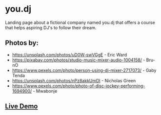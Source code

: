 # you.dj
Landing page about a fictional company named you.dj that offers a course that helps aspiring DJ's to follow their dream.
## Photos by:
- https://unsplash.com/photos/uD0W-swVGgE - Eric Ward
- https://pixabay.com/photos/studio-music-mixer-audio-1004158/ - Bru-nO
- https://www.pexels.com/photo/person-using-dj-mixer-2717073/ - Gaby Tenda
- https://unsplash.com/photos/nPz8akkUmDI - Nicholas Green
- https://www.pexels.com/photo/photo-of-disc-jockey-performing-1694900/ - Mwabonje
## [Live Demo](https://henriquecfaguiar.github.io/landing-page/)

